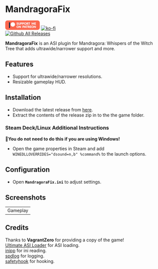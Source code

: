 # MandragoraFix
[![Patreon-Button](https://github.com/Lyall/MandragoraFix/blob/main/.github/Patreon-Button.png?raw=true)](https://www.patreon.com/Wintermance) 
[![ko-fi](https://ko-fi.com/img/githubbutton_sm.svg)](https://ko-fi.com/W7W01UAI9)<br />
[![Github All Releases](https://img.shields.io/github/downloads/Lyall/MandragoraFix/total.svg)](https://github.com/Lyall/MandragoraFix/releases)

**MandragoraFix** is an ASI plugin for Mandragora: Whispers of the Witch Tree that adds ultrawide/narrower support and more.

## Features
- Support for ultrawide/narrower resolutions.
- Resizable gameplay HUD.

## Installation  
- Download the latest release from [here](https://github.com/Lyall/MandragoraFix/releases). 
- Extract the contents of the release zip in to the the game folder.  

### Steam Deck/Linux Additional Instructions
🚩**You do not need to do this if you are using Windows!**  
- Open the game properties in Steam and add `WINEDLLOVERRIDES="dsound=n,b" %command%` to the launch options.  

## Configuration
- Open **`MandragoraFix.ini`** to adjust settings.

## Screenshots
|  |
|:--:|
| Gameplay |

## Credits
Thanks to **VagrantZero** for providing a copy of the game! <br />
[Ultimate ASI Loader](https://github.com/ThirteenAG/Ultimate-ASI-Loader) for ASI loading. <br />
[inipp](https://github.com/mcmtroffaes/inipp) for ini reading. <br />
[spdlog](https://github.com/gabime/spdlog) for logging. <br />
[safetyhook](https://github.com/cursey/safetyhook) for hooking.
